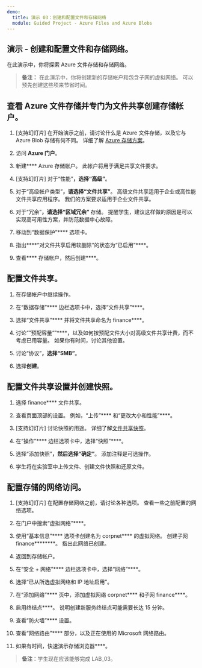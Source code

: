 ```yaml
---
demo:
  title: 演示 03：创建和配置文件和存储网络
  module: Guided Project - Azure Files and Azure Blobs
--- 
```


## 演示 - 创建和配置文件和存储网络。

在此演示中，你将探索 Azure 文件存储和存储网络。

> **备注：** 在此演示中，你将创建新的存储帐户和包含子网的虚拟网络。 可以预先创建这些项来节省时间。 

## 查看 Azure 文件存储并专门为文件共享创建存储帐户。

1. [支持幻灯片] 在开始演示之前，请讨论什么是 Azure 文件存储，以及它与 Azure Blob 存储有何不同。 详细了解 [Azure 存储方案](https://learn.microsoft.com/azure/storage/common/storage-introduction)。

1. 访问 **Azure 门户**。

1. 新建**** Azure 存储帐户。 此帐户将用于满足共享文件要求。

1. [支持幻灯片] 对于“性能”****，选择“高级”****。 

1. 对于“高级帐户类型”****，请选择“文件共享”****。 高级文件共享适用于企业或高性能文件共享应用程序。 我们的方案要求适用于企业文件共享。 

1. 对于“冗余”****，请选择“区域冗余”**** 存储。 提醒学生，建议这样做的原因是可以实现高可用性方案，并防范数据中心故障。

1. 移动到“数据保护”**** 选项卡。

1. 指出****“对文件共享启用软删除”的状态为“已启用”****。

1. 查看**** 存储帐户，然后创建****。

## 配置文件共享。

1. 在存储帐户中继续操作。

1. 在“数据存储”**** 边栏选项卡中，选择“文件共享”****。

1. 选择“文件共享”**** 并将文件共享命名为 finance****。

1. 讨论“”预配容量“”****，以及如何按预配文件大小对高级文件共享计费，而不考虑已用容量。 如果你有时间，讨论其他设置。 

1. 讨论“协议”****，选择“SMB”****。

1. 选择**创建**。

## 配置文件共享设置并创建快照。

1. 选择 finance**** 文件共享。

1. 查看页面顶部的设置。 例如，“上传”**** 和“更改大小和性能”****。

1. [支持幻灯片] 讨论快照的用途。 详细了解[文件共享快照](https://learn.microsoft.com/azure/storage/files/storage-snapshots-files)。

1. 在“操作”**** 边栏选项卡中，选择“快照”****。

1. 选择“添加快照”****，然后选择“确定”****。 添加注释是可选操作。

1. 学生将在实验室中上传文件、创建文件快照和还原文件。

## 配置存储的网络访问。

1. [支持幻灯片] 在配置存储网络之前，请讨论各种选项。 查看一些之前配置的网络选项。 

1. 在门户中搜索“虚拟网络”****。

1. 使用“基本信息”**** 选项卡创建名为 corpnet**** 的虚拟网络。 创建子网 finance********。 指出此网络已创建。

1. 返回到存储帐户。

1. 在“安全 + 网络”**** 边栏选项卡中，选择“网络”****。

1. 选择“已从所选虚拟网络和 IP 地址启用”。

1. 在“添加网络”**** 页中，添加虚拟网络 corpnet**** 和子网 finance****。

1. 启用终结点****。 说明创建新服务终结点可能需要长达 15 分钟。

1. 查看“防火墙”**** 设置。

1. 查看“网络路由”**** 部分，以及正在使用的 Microsoft 网络路由。



1. 如果有时间，快速演示存储浏览器****。 

>**备注**：学生现在应该能够完成 LAB_03。 
